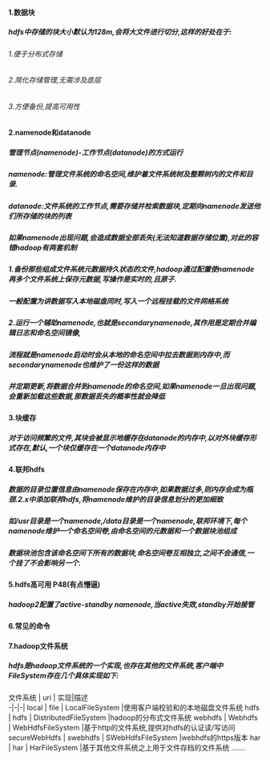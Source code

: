 #### 1.数据块
##### hdfs中存储的块大小默认为128m,会将大文件进行切分,这样的好处在于:
###### 1.便于分布式存储
###### 2.简化存储管理,无需涉及底层
###### 3.方便备份,提高可用性

#### 2.namenode和datanode
##### 管理节点(namenode)-工作节点(datanode)的方式运行
##### namenode:管理文件系统的命名空间,维护着文件系统树及整颗树内的文件和目录.
##### datanode:文件系统的工作节点,需要存储并检索数据块,定期向namenode发送他们所存储的块的列表

##### 如果namenode出现问题,会造成数据全部丢失(无法知道数据存储位置),对此的容错hadoop有两套机制
##### 1.备份那些组成文件系统元数据持久状态的文件,hadoop通过配置使namenode再多个文件系统上保存元数据,写操作是实时的,且原子.
##### 一般配置为讲数据写入本地磁盘同时,写入一个远程挂载的文件网络系统
##### 2.运行一个辅助namenode,也就是secondarynamenode,其作用是定期合并编辑日志和命名空间镜像,
##### 流程就是namenode启动时会从本地的命名空间中拉去数据到内存中,而secondarynamenode也维护了一份这样的数据
##### 并定期更新,将数据合并到namenode的命名空间,如果namenode一旦出现问题,会重新加载这些数据,那数据丢失的概率性就会降低


#### 3.块缓存
##### 对于访问频繁的文件,其块会被显示地缓存在datanode的内存中,以对外块缓存形式存在,默认,一个块仅缓存在一个datanode内存中

#### 4.联邦hdfs
##### 数据的目录位置信息由namenode保存在内存中,如果数据过多,则内存会成为瓶颈.2.x中添加联邦hdfs,将namenode维护的目录信息划分的更加细致
##### 如/usr目录是一个namenode,/data目录是一个namenode,联邦环境下,每个namenode维护一个命名空间卷,由命名空间的元数据和一个数据块池组成
##### 数据块池包含该命名空间下所有的数据块,命名空间卷互相独立,之间不会通信,一个挂了不会影响另一个.

#### 5.hdfs高可用  P48(有点懵逼)
##### hadoop2配置了active-standby namenode,当active失效,standby开始接管

#### 6.常见的命令

#### 7.hadoop文件系统
##### hdfs是hadoop文件系统的一个实现,也存在其他的文件系统,客户端中FileSystem存在几个具体实现如下:

文件系统 | uri |  实现|描述  
-|-|-|
local | file | LocalFileSystem |使用客户端校验和的本地磁盘文件系统
hdfs | hdfs | DistributedFileSystem |hadoop的分布式文件系统
webhdfs | Webhdfs | WebHdfsFileSystem |基于http的文件系统,提供对hdfs的认证读/写访问
secureWebHdfs | swebhdfs | SWebHdfsFileSystem |webhdfs的https版本
har | har | HarFileSystem |基于其他文件系统之上用于文件存档的文件系统
                  .......










